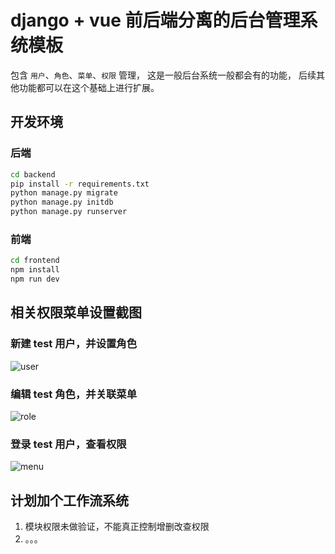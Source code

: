 # django + vue 前后端分离的后台管理系统模板
包含 `用户`、`角色`、`菜单`、`权限` 管理， 这是一般后台系统一般都会有的功能， 后续其他功能都可以在这个基础上进行扩展。


## 开发环境
### 后端
```bash
cd backend
pip install -r requirements.txt
python manage.py migrate
python manage.py initdb
python manage.py runserver
```
### 前端
```bash
cd frontend
npm install
npm run dev
```

## 相关权限菜单设置截图

### 新建 test 用户，并设置角色
![user](gifs/user.png)

### 编辑 test 角色，并关联菜单
![role](gifs/role.png)

### 登录 test 用户，查看权限
![menu](gifs/menu.png)


## 计划加个工作流系统
1. 模块权限未做验证，不能真正控制增删改查权限
2. 。。。
